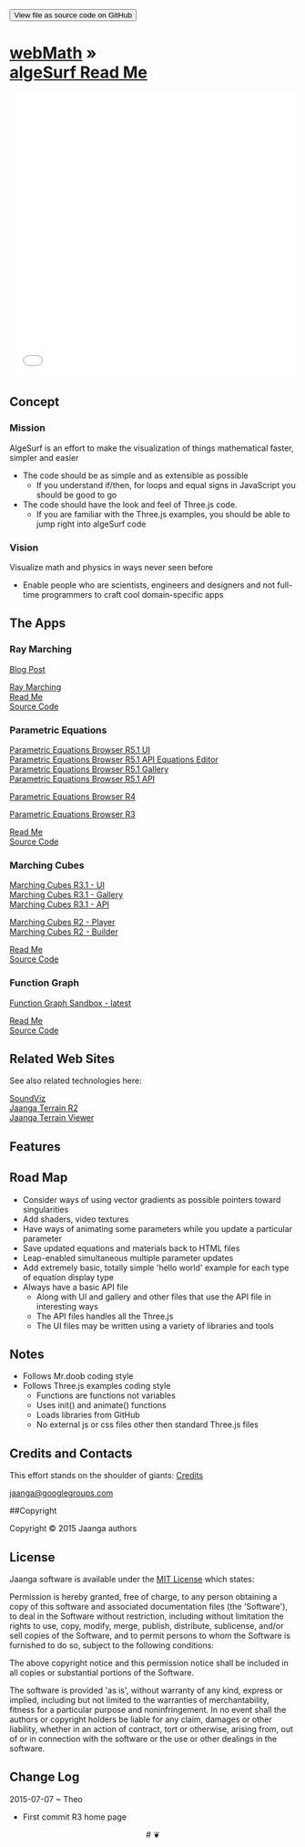<span style=display:none; >[View as web page]( http://jaanga.github.io/algesurf/ "View file as a web page." ) </span>
<input type=button value='View file as source code on GitHub' onclick="window.location.href='https://github.com/jaanga/algesurf/'" />

[webMath]( http://webmath.github.io/ ) &raquo;  
[algeSurf Read Me]( http://webmath.github.io/algesurf/ )
===

<iframe class=ifr src="iframe-random-site-show-r1.html" width=100% height=500px ></iframe>

<span style="display: none">_algeSurf Apps - a selection_</span>

## Concept

### Mission  
<!-- a statement of a rationale, applicable now as well as in the future -->
AlgeSurf is an effort to make the visualization of things mathematical faster, simpler and easier

* The code should be as simple and as extensible as possible
	* If you understand if/then, for loops and equal signs in JavaScript you should be good to go
* The code should have the look and feel of Three.js code. 
	* If you are familiar with the Three.js examples, you should be able to jump right into algeSurf code 


### Vision  
<!--  a descriptive picture of a desired future state -->
Visualize math and physics in ways never seen before

* Enable people who are scientists, engineers and designers and not full-time programmers to craft cool domain-specific apps


## The Apps

### Ray Marching

[Blog Post]( http://jaanga.github.io/request-jaanga-blog-posts.html#2015-12-21_ray-marching-achieved_algesurf.md ) 

[Ray Marching]( http://jaanga.github.io/algesurf/ray-marching/dev/ )  
[Read Me]( http://jaanga.github.io/algesurf/ray-marching/ )  
[Source Code]( https://github.com/jaanga/algesurf/tree/gh-pages/ray-marching )


### Parametric Equations

[Parametric Equations Browser R5.1 UI]( http://jaanga.github.io/algesurf/parametric-equations/r5.1/algesurf-parametric-equations-ui-r5.1.html )  
[Parametric Equations Browser R5.1 API Equations Editor]( http://jaanga.github.io/algesurf/parametric-equations/r5.1/algesurf-parametric-equations-api-equation-editor-r5.1.html )  
[Parametric Equations Browser R5.1 Gallery]( http://jaanga.github.io/algesurf/parametric-equations/r5.1/algesurf-parametric-equations-gallery-r5.1.html )  
[Parametric Equations Browser R5.1 API ]( http://jaanga.github.io/algesurf/parametric-equations/r5/algesurf-parametric-equations-api-r5.1.html )  

[Parametric Equations Browser R4]( http://jaanga.github.io/algesurf/parametric-equations/r4/algesurf-pe-r4.html )  

[Parametric Equations Browser R3]( http://jaanga.github.io/algesurf/parametric-equations/r3/algesurf-pe-r3.html )  

[Read Me]( http://jaanga.github.io/algesurf/parametric-equations/ )  
[Source Code]( https://github.com/jaanga/algesurf/tree/gh-pages/parametric-equations )


### Marching Cubes

[Marching Cubes R3.1 - UI]( http://jaanga.github.io/algesurf/marching-cubes/r3.1/algesurf-marching-cubes-ui-r3.1.html )  
[Marching Cubes R3.1 - Gallery]( http://jaanga.github.io/algesurf/marching-cubes/r3.1/algesurf-marching-cubes-gallery-r3.1.html )  
[Marching Cubes R3.1 - API]( http://jaanga.github.io/algesurf/marching-cubes/r3.1/algesurf-marching-cubes-api-r3.1.html )  

[Marching Cubes R2 - Player]( http://jaanga.github.io/algesurf/marching-cubes/r2/1-Overview/Player.html )  
[Marching Cubes R2 - Builder]( http://jaanga.github.io/algesurf/marching-cubes/r2/1-Overview/Builder.html )  

[Read Me]( http://jaanga.github.io/algesurf/marching-cubes/ )  
[Source Code ]( https://github.com/jaanga/algesurf/tree/gh-pages/marching-cubes/ )  

### Function Graph

[Function Graph Sandbox - latest]( http://jaanga.github.io/algesurf/function-graph/latest/ )  

[Read Me]( http://jaanga.github.io/algesurf/function-graph/ )  
[Source Code]( https://github.com/jaanga/algesurf/tree/gh-pages/function-graph )

## Related Web Sites
See also related technologies here:

[SoundViz]( http://soundviz.github.io )  
[Jaanga Terrain R2]( http://jaanga.github.io/terrain-r2/ )  
[Jaanga Terrain Viewer]( http://jaanga.github.io/terrain-viewer/ )  

## Features

## Road Map

* Consider ways of using vector gradients as possible pointers toward singularities
* Add shaders, video textures
* Have ways of animating some parameters while you update a particular parameter
* Save updated equations and materials back to HTML files
* Leap-enabled simultaneous multiple parameter updates
* Add extremely basic, totally simple 'hello world' example for each type of equation display type
* Always have a basic API file
	* Along with UI and gallery and other files that use the API file in interesting ways
	* The API files handles all the Three.js
	* The UI files may be written using a variety of libraries and tools

## Notes

* Follows Mr.doob coding style
* Follows Three.js examples coding style
	* Functions are functions not variables
	* Uses init() and animate() functions
	* Loads libraries from GitHub
	* No external js or css files other then standard Three.js files


## Credits and Contacts

This effort stands on the shoulder of giants: [Credits]( index.html#credits.md )  


jaanga@googlegroups.com

##Copyright

Copyright © 2015 Jaanga authors


## License

Jaanga software is available under the [MIT License]( http://en.wikipedia.org/wiki/MIT_License) which states:

Permission is hereby granted, free of charge, to any person obtaining a copy of this software and associated documentation files (the 'Software'),
to deal in the Software without restriction, including without limitation the rights to use, copy, modify, merge, publish, distribute, sublicense, and/or sell copies of the Software, and to permit persons to whom the Software is furnished to do so, subject to the following conditions:

The above copyright notice and this permission notice shall be included in all copies or substantial portions of the Software.

The software is provided 'as is', without warranty of any kind, express or implied, including but not limited to the warranties of merchantability, fitness for a particular purpose and noninfringement.
In no event shall the authors or copyright holders be liable for any claim, damages or other liability, whether in an action of contract, tort or otherwise, arising from, out of or in connection with the software or the use or other dealings in the software.


## Change Log

2015-07-07 ~ Theo

* First commit R3 home page



<center>
# &#x2766;
</center>
<style>iframe { border-width: 0; }</style>
